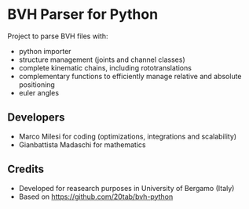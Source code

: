# BVH Parser for Python
Project to parse BVH files with:
- python importer
- structure management (joints and channel classes)
- complete kinematic chains, including rototranslations
- complementary functions to efficiently manage relative and absolute positioning
- euler angles

## Developers
- Marco Milesi for coding (optimizations, integrations and scalability) 
- Gianbattista Madaschi for mathematics

## Credits
- Developed for reasearch purposes in University of Bergamo (Italy)
- Based on https://github.com/20tab/bvh-python
